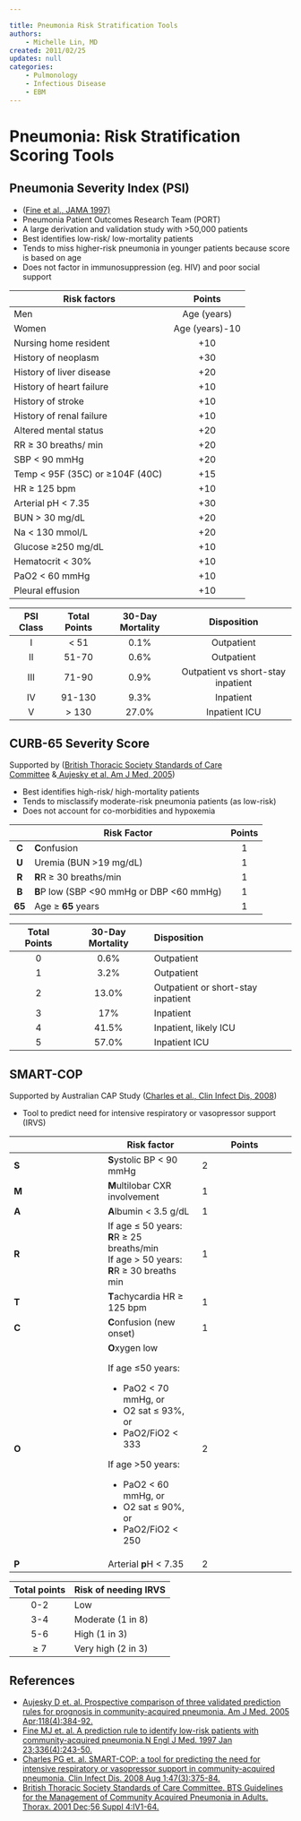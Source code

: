 ```yaml
---

title: Pneumonia Risk Stratification Tools
authors:
    - Michelle Lin, MD
created: 2011/02/25
updates: null
categories:
    - Pulmonology
    - Infectious Disease
    - EBM
---
```


# Pneumonia: Risk Stratification Scoring Tools

## Pneumonia Severity Index (PSI) 

-   ([Fine et al., JAMA 1997)](http://www.ncbi.nlm.nih.gov/pubmed/?term=8995086)
-   Pneumonia Patient Outcomes Research Team (PORT)
-   A large derivation and validation study with >50,000 patients
-   Best identifies low-risk/ low-mortality patients
-   Tends to miss higher-risk pneumonia in younger patients because score is based on age 
-   Does not factor in immunosuppression (eg. HIV) and poor social support 

| **Risk factors**                    |   **Points**   |
| ----------------------------------- | :------------: |
| Men                                 |   Age (years)  |
| Women                               | Age (years)-10 |
| Nursing home resident               |       +10      |
| History of neoplasm                 |       +30      |
| History of liver disease            |       +20      |
| History of heart failure            |       +10      |
| History of stroke                   |       +10      |
| History of renal failure            |       +10      |
| Altered mental status               |       +20      |
| RR ≥ 30 breaths/ min                |       +20      |
| SBP &lt; 90 mmHg                    |       +20      |
| Temp &lt; 95F (35C) or ≥104F (40C)  |       +15      |
| HR ≥ 125 bpm                        |       +10      |
| Arterial pH &lt; 7.35               |       +30      |
| BUN > 30 mg/dL                      |       +20      |
| Na &lt; 130 mmol/L                  |       +20      |
| Glucose ≥250 mg/dL                  |       +10      |
| Hematocrit &lt; 30%                 |       +10      |
| PaO2 &lt; 60 mmHg                   |       +10      |
| Pleural effusion                    |       +10      |

| **PSI Class** | **Total Points** | **30-Day Mortality** |           **Disposition**          |
| :-----------: | :--------------: | :------------------: | :--------------------------------: |
|       I       |      &lt; 51     |         0.1%         |             Outpatient             |
|       II      |       51-70      |         0.6%         |             Outpatient             |
|      III      |       71-90      |         0.9%         | Outpatient vs short-stay inpatient |
|       IV      |      91-130      |         9.3%         |              Inpatient             |
|       V       |       > 130      |         27.0%        |            Inpatient ICU           |

## CURB-65 Severity Score

Supported by ([British Thoracic Society Standards of Care Committee](http://www.ncbi.nlm.nih.gov/pubmed/?term=11713364) &[ ](http://www.ncbi.nlm.nih.gov/pubmed/?term=15808136)[Aujesky et al, Am J Med, 2005](http://www.ncbi.nlm.nih.gov/pubmed/?term=15808136)) 

-   Best identifies high-risk/ high-mortality patients
-   Tends to misclassify moderate-risk pneumonia patients (as low-risk) 
-   Does not account for co-morbidities and hypoxemia

|        | **Risk Factor**                                 | **Points** |
| :----: | ----------------------------------------------- | :--------: |
|  **C** | **C**onfusion                                   |      1     |
|  **U** | Uremia (BUN >19 mg/dL)                          |      1     |
|  **R** | **R**R ≥ 30 breaths/min                         |      1     |
|  **B** | **B**P low (SBP &lt;90 mmHg or DBP &lt;60 mmHg) |      1     |
| **65** | Age ≥ **65** years                              |      1     |

| **Total Points** | **30-Day Mortality** | **Disposition**                    |
| :--------------: | :------------------: | :--------------------------------- |
|         0        |         0.6%         | Outpatient                         |
|         1        |         3.2%         | Outpatient                         |
|         2        |         13.0%        | Outpatient or short-stay inpatient |
|         3        |          17%         | Inpatient                          |
|         4        |         41.5%        | Inpatient, likely ICU              |
|         5        |         57.0%        | Inpatient ICU                      |

## SMART-COP

Supported by Australian CAP Study ([Charles et al., Clin Infect Dis, 2008](http://www.ncbi.nlm.nih.gov/pubmed/?term=18558884))

-   Tool to predict need for intensive respiratory or vasopressor support (IRVS) 

<table>
<colgroup>
<col width="33%" />
<col width="33%" />
<col width="33%" />
</colgroup>
<thead>
<tr class="header">
<th><br />
</th>
<th><strong>Risk factor</strong></th>
<th><strong>Points</strong></th>
</tr>
</thead>
<tbody>
<tr class="odd">
<td><strong>S</strong></td>
<td><strong>S</strong>ystolic BP &lt; 90 mmHg</td>
<td>2</td>
</tr>
<tr class="even">
<td><strong>M</strong></td>
<td><strong>M</strong>ultilobar CXR involvement</td>
<td>1</td>
</tr>
<tr class="odd">
<td><strong>A</strong></td>
<td><strong>A</strong>lbumin &lt; 3.5 g/dL</td>
<td>1</td>
</tr>
<tr class="even">
<td><strong>R</strong></td>
<td>If age ≤ 50 years: <strong>R</strong>R ≥ 25 breaths/min <br />
If age &gt; 50 years: <strong>R</strong>R ≥ 30 breaths min <br />
</td>
<td>1</td>
</tr>
<tr class="odd">
<td><strong>T</strong></td>
<td><strong>T</strong>achycardia HR ≥ 125 bpm </td>
<td>1</td>
</tr>
<tr class="even">
<td><strong>C</strong></td>
<td><strong>C</strong>onfusion (new onset)</td>
<td>1<br />
</td>
</tr>
<tr class="odd">
<td><strong>O</strong></td>
<td><strong>O</strong>xygen low<br />

<p>If age ≤50 years: </p>
<ul>
<li>PaO2 &lt; 70 mmHg, or<br />
</li>
<li>O2 sat ≤ 93%, or<br />
</li>
<li>PaO2/FiO2 &lt; 333<br />
</li>
</ul>
<p>If age &gt;50 years:</p>
<ul>
<li>PaO2 &lt; 60 mmHg, or</li>
<li>O2 sat ≤ 90%, or </li>
<li>PaO2/FiO2 &lt; 250 </li>
</ul></td>
<td>2</td>
</tr>
<tr class="even">
<td><strong>P</strong></td>
<td>Arterial <strong>p</strong>H &lt; 7.35</td>
<td>2</td>
</tr>
</tbody>
</table>

| **Total points** | **Risk of needing IRVS** |
| :--------------: | ------------------------ |
|        0-2       | Low                      |
|        3-4       | Moderate (1 in 8)        |
|        5-6       | High (1 in 3)            |
|        ≥ 7       | Very high (2 in 3)       |

## References

-   [Aujesky D et. al. Prospective comparison of three validated prediction rules for prognosis in community-acquired pneumonia. Am J Med. 2005 Apr;118(4):384-92.](http://www.ncbi.nlm.nih.gov/pubmed/?term=15808136)
-   [Fine MJ et. al. A prediction rule to identify low-risk patients with community-acquired pneumonia.N Engl J Med. 1997 Jan 23;336(4):243-50.](http://www.ncbi.nlm.nih.gov/pubmed/?term=8995086)
-   [Charles PG et. al. SMART-COP: a tool for predicting the need for intensive respiratory or vasopressor support in community-acquired pneumonia. Clin Infect Dis. 2008 Aug 1;47(3):375-84.](http://www.ncbi.nlm.nih.gov/pubmed/?term=18558884)
-   [British Thoracic Society Standards of Care Committee. BTS Guidelines for the Management of Community Acquired Pneumonia in Adults. Thorax. 2001 Dec;56 Suppl 4:IV1-64.](http://www.ncbi.nlm.nih.gov/pubmed/?term=11713364)
